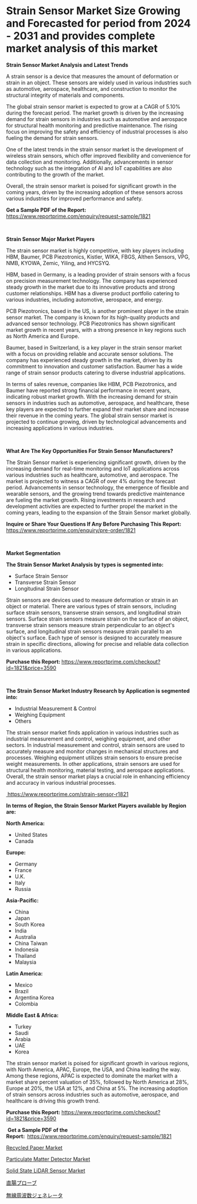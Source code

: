 <p><h1>Strain Sensor Market Size Growing and Forecasted for period from 2024 - 2031 and provides complete market analysis of this market</h1></p><p><strong>Strain Sensor Market Analysis and Latest Trends</strong></p>
<p><p>A strain sensor is a device that measures the amount of deformation or strain in an object. These sensors are widely used in various industries such as automotive, aerospace, healthcare, and construction to monitor the structural integrity of materials and components.</p><p>The global strain sensor market is expected to grow at a CAGR of 5.10% during the forecast period. The market growth is driven by the increasing demand for strain sensors in industries such as automotive and aerospace for structural health monitoring and predictive maintenance. The rising focus on improving the safety and efficiency of industrial processes is also fueling the demand for strain sensors.</p><p>One of the latest trends in the strain sensor market is the development of wireless strain sensors, which offer improved flexibility and convenience for data collection and monitoring. Additionally, advancements in sensor technology such as the integration of AI and IoT capabilities are also contributing to the growth of the market.</p><p>Overall, the strain sensor market is poised for significant growth in the coming years, driven by the increasing adoption of these sensors across various industries for improved performance and safety.</p></p>
<p><strong>Get a Sample PDF of the Report:&nbsp;</strong> <a href="https://www.reportprime.com/enquiry/request-sample/1821">https://www.reportprime.com/enquiry/request-sample/1821</a></p>
<p>&nbsp;</p>
<p><strong>Strain Sensor Major Market Players</strong></p>
<p><p>The strain sensor market is highly competitive, with key players including HBM, Baumer, PCB Piezotronics, Kistler, WIKA, FBGS, Althen Sensors, VPG, NMB, KYOWA, Zemic, Yiling, and HYCSYQ.</p><p>HBM, based in Germany, is a leading provider of strain sensors with a focus on precision measurement technology. The company has experienced steady growth in the market due to its innovative products and strong customer relationships. HBM has a diverse product portfolio catering to various industries, including automotive, aerospace, and energy.</p><p>PCB Piezotronics, based in the US, is another prominent player in the strain sensor market. The company is known for its high-quality products and advanced sensor technology. PCB Piezotronics has shown significant market growth in recent years, with a strong presence in key regions such as North America and Europe.</p><p>Baumer, based in Switzerland, is a key player in the strain sensor market with a focus on providing reliable and accurate sensor solutions. The company has experienced steady growth in the market, driven by its commitment to innovation and customer satisfaction. Baumer has a wide range of strain sensor products catering to diverse industrial applications.</p><p>In terms of sales revenue, companies like HBM, PCB Piezotronics, and Baumer have reported strong financial performance in recent years, indicating robust market growth. With the increasing demand for strain sensors in industries such as automotive, aerospace, and healthcare, these key players are expected to further expand their market share and increase their revenue in the coming years. The global strain sensor market is projected to continue growing, driven by technological advancements and increasing applications in various industries.</p></p>
<p>&nbsp;</p>
<p><strong>What Are The Key Opportunities For Strain Sensor Manufacturers?</strong></p>
<p><p>The Strain Sensor market is experiencing significant growth, driven by the increasing demand for real-time monitoring and IoT applications across various industries such as healthcare, automotive, and aerospace. The market is projected to witness a CAGR of over 4% during the forecast period. Advancements in sensor technology, the emergence of flexible and wearable sensors, and the growing trend towards predictive maintenance are fueling the market growth. Rising investments in research and development activities are expected to further propel the market in the coming years, leading to the expansion of the Strain Sensor market globally.</p></p>
<p><strong>Inquire or Share Your Questions If Any Before Purchasing This Report:</strong> <a href="https://www.reportprime.com/enquiry/pre-order/1821">https://www.reportprime.com/enquiry/pre-order/1821</a></p>
<p>&nbsp;</p>
<p><strong>Market Segmentation</strong></p>
<p><strong>The Strain Sensor Market Analysis by types is segmented into:</strong></p>
<p><ul><li>Surface Strain Sensor</li><li>Transverse Strain Sensor</li><li>Longitudinal Strain Sensor</li></ul></p>
<p><p>Strain sensors are devices used to measure deformation or strain in an object or material. There are various types of strain sensors, including surface strain sensors, transverse strain sensors, and longitudinal strain sensors. Surface strain sensors measure strain on the surface of an object, transverse strain sensors measure strain perpendicular to an object's surface, and longitudinal strain sensors measure strain parallel to an object's surface. Each type of sensor is designed to accurately measure strain in specific directions, allowing for precise and reliable data collection in various applications.</p></p>
<p><strong>Purchase this Report:&nbsp;</strong><a href="https://www.reportprime.com/checkout?id=1821&price=3590">https://www.reportprime.com/checkout?id=1821&price=3590</a></p>
<p>&nbsp;</p>
<p><strong>The Strain Sensor Market Industry Research by Application is segmented into:</strong></p>
<p><ul><li>Industrial Measurement & Control</li><li>Weighing Equipment</li><li>Others</li></ul></p>
<p><p>The strain sensor market finds application in various industries such as industrial measurement and control, weighing equipment, and other sectors. In industrial measurement and control, strain sensors are used to accurately measure and monitor changes in mechanical structures and processes. Weighing equipment utilizes strain sensors to ensure precise weight measurements. In other applications, strain sensors are used for structural health monitoring, material testing, and aerospace applications. Overall, the strain sensor market plays a crucial role in enhancing efficiency and accuracy in various industrial processes.</p></p>
<p><a href="https://www.reportprime.com/strain-sensor-r1821">&nbsp;https://www.reportprime.com/strain-sensor-r1821</a></p>
<p><strong>In terms of Region, the Strain Sensor Market Players available by Region are:</strong></p>
<p>
    <p> <strong> North America: </strong>
        <ul>
            <li>United States</li>
            <li>Canada</li>
        </ul>
        </p> 
    <p> <strong> Europe: </strong>
        <ul>
            <li>Germany</li>
            <li>France</li>
            <li>U.K.</li>
            <li>Italy</li>
            <li>Russia</li>
        </ul>
        </p> 
    <p> <strong> Asia-Pacific: </strong>
        <ul>
            <li>China</li>
            <li>Japan</li>
            <li>South Korea</li>
            <li>India</li>
            <li>Australia</li>
            <li>China Taiwan</li>
            <li>Indonesia</li>
            <li>Thailand</li>
            <li>Malaysia</li>
        </ul>
        </p> 
    <p> <strong> Latin America: </strong>
        <ul>
            <li>Mexico</li>
            <li>Brazil</li>
            <li>Argentina Korea</li>
            <li>Colombia</li>
        </ul>
        </p> 
    <p> <strong> Middle East & Africa: </strong>
        <ul>
            <li>Turkey</li>
            <li>Saudi</li>
            <li>Arabia</li>
            <li>UAE</li>
            <li>Korea</li>
        </ul>
    </p>
    </p>
<p><p>The strain sensor market is poised for significant growth in various regions, with North America, APAC, Europe, the USA, and China leading the way. Among these regions, APAC is expected to dominate the market with a market share percent valuation of 35%, followed by North America at 28%, Europe at 20%, the USA at 12%, and China at 5%. The increasing adoption of strain sensors across industries such as automotive, aerospace, and healthcare is driving this growth trend.</p></p>
<p><strong>Purchase this Report: </strong><a href="https://www.reportprime.com/checkout?id=1821&price=3590">https://www.reportprime.com/checkout?id=1821&price=3590</a></p>
<p>&nbsp;<strong>Get a Sample PDF of the Report:&nbsp;&nbsp;</strong><a href="https://www.reportprime.com/enquiry/request-sample/1821">https://www.reportprime.com/enquiry/request-sample/1821</a></p>
<p><strong></strong></p>
<p><p><a href="https://issuu.com/reportprime-2/docs/recycled-paper-market-size-2030.pptx">Recycled Paper Market</a></p><p><a href="https://github.com/Angelnienowdseej3e45z3p8c/Market-Research-Report-List-2/blob/main/particulate-matter-detector-market.md">Particulate Matter Detector Market</a></p><p><a href="https://github.com/angeliabkratze/Market-Research-Report-List-1/blob/main/solid-state-lidar-sensor-market.md">Solid State LiDAR Sensor Market</a></p><p><a href="https://github.com/klon646/Market-Research-Report-List-1/blob/main/725307471584.md">直腸プローブ</a></p><p><a href="https://github.com/EstaSprer20231/Market-Research-Report-List-1/blob/main/331001071583.md">無線周波数ジェネレータ</a></p></p>